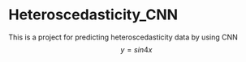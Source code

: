 # Heteroscedasticity_CNN
This is a project for predicting heteroscedasticity data by using CNN
$$y=sin4x$$
